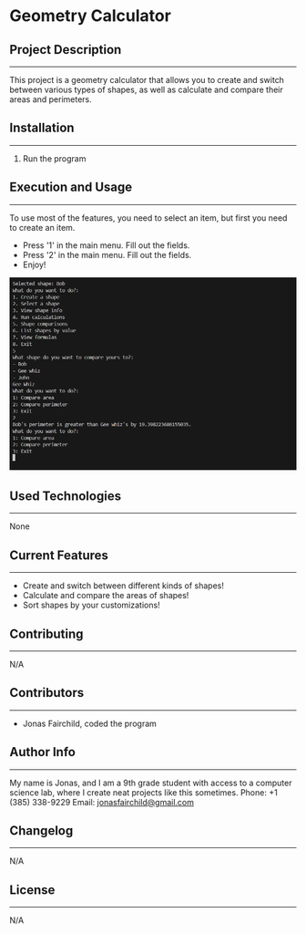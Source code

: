 # Geometry Calculator

## Project Description
---
This project is a geometry calculator that allows you to create and switch between various types of shapes, as well as calculate and compare their areas and perimeters.  

## Installation
---
1. Run the program

## Execution and Usage
---
To use most of the features, you need to select an item, but first you need to create an item.

+ Press '1' in the main menu. Fill out the fields.
+ Press '2' in the main menu. Fill out the fields.
+ Enjoy!

![shape_comparisons](geometry_calculator/shape_comparisons.png)  

## Used Technologies
---
None

## Current Features
---
+ Create and switch between different kinds of shapes!
+ Calculate and compare the areas of shapes!
+ Sort shapes by your customizations!  

## Contributing
---
N/A  

## Contributors
---
+ Jonas Fairchild, coded the program  

## Author Info
---
My name is Jonas, and I am a 9th grade student with access to a computer science lab, where I create neat projects like this sometimes.
Phone: +1 (385) 338-9229    Email: jonasfairchild@gmail.com  

## Changelog
---
N/A  

## License
---
N/A